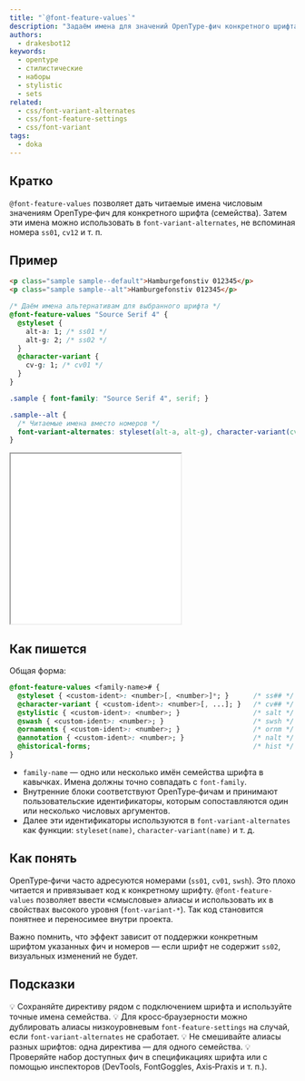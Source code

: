```yaml
---
title: "`@font-feature-values`"
description: "Задаём имена для значений OpenType‑фич конкретного шрифта и используем их через font-variant-alternates."
authors:
  - drakesbot12
keywords:
  - opentype
  - стилистические
  - наборы
  - stylistic
  - sets
related:
  - css/font-variant-alternates
  - css/font-feature-settings
  - css/font-variant
tags:
  - doka
---
```


## Кратко

`@font-feature-values` позволяет дать читаемые имена числовым значениям OpenType‑фич для конкретного шрифта (семейства). Затем эти имена можно использовать в `font-variant-alternates`, не вспоминая номера `ss01`, `cv12` и т. п.

## Пример

```html
<p class="sample sample--default">Hamburgefonstiv 012345</p>
<p class="sample sample--alt">Hamburgefonstiv 012345</p>
```

```css
/* Даём имена альтернативам для выбранного шрифта */
@font-feature-values "Source Serif 4" {
  @styleset {
    alt-a: 1; /* ss01 */
    alt-g: 2; /* ss02 */
  }
  @character-variant {
    cv-g: 1; /* cv01 */
  }
}

.sample { font-family: "Source Serif 4", serif; }

.sample--alt {
  /* Читаемые имена вместо номеров */
  font-variant-alternates: styleset(alt-a, alt-g), character-variant(cv-g);
}
```

<iframe title="Именованные значения OpenType‑фич для конкретного шрифта" src="demos/basic/" height="300"></iframe>

## Как пишется

Общая форма:

```css
@font-feature-values <family-name># {
  @styleset { <custom-ident>: <number>[, <number>]*; }      /* ss## */
  @character-variant { <custom-ident>: <number>[, ...]; }   /* cv## */
  @stylistic { <custom-ident>: <number>; }                  /* salt */
  @swash { <custom-ident>: <number>; }                      /* swsh */
  @ornaments { <custom-ident>: <number>; }                  /* ornm */
  @annotation { <custom-ident>: <number>; }                 /* nalt */
  @historical-forms;                                        /* hist */
}
```

- `family-name` — одно или несколько имён семейства шрифта в кавычках. Имена должны точно совпадать с `font-family`.
- Внутренние блоки соответствуют OpenType‑фичам и принимают пользовательские идентификаторы, которым сопоставляются один или несколько числовых аргументов.
- Далее эти идентификаторы используются в `font-variant-alternates` как функции: `styleset(name)`, `character-variant(name)` и т. д.

## Как понять

OpenType‑фичи часто адресуются номерами (`ss01`, `cv01`, `swsh`). Это плохо читается и привязывает код к конкретному шрифту. `@font-feature-values` позволяет ввести «смысловые» алиасы и использовать их в свойствах высокого уровня (`font-variant-*`). Так код становится понятнее и переносимее внутри проекта.

Важно помнить, что эффект зависит от поддержки конкретным шрифтом указанных фич и номеров — если шрифт не содержит `ss02`, визуальных изменений не будет.

## Подсказки

💡 Сохраняйте директиву рядом с подключением шрифта и используйте точные имена семейства.
💡 Для кросс‑браузерности можно дублировать алиасы низкоуровневым `font-feature-settings` на случай, если `font-variant-alternates` не сработает.
💡 Не смешивайте алиасы разных шрифтов: одна директива — для одного семейства.
💡 Проверяйте набор доступных фич в спецификациях шрифта или с помощью инспекторов (DevTools, FontGoggles, Axis‑Praxis и т. п.).
